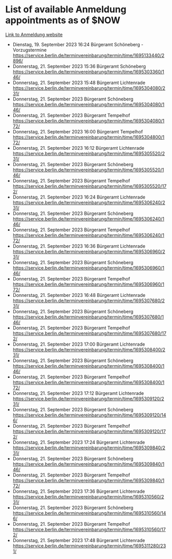 # List of available Anmeldung appointments as of $NOW
[Link to Anmeldung website](https://service.berlin.de/terminvereinbarung/termin/tag.php?termin=1&anliegen[]=120686&dienstleisterlist=122210,122217,327316,122219,327312,122227,327314,122231,327346,122243,327348,122254,122252,329742,122260,329745,122262,329748,122271,327278,122273,327274,122277,327276,330436,122280,327294,122282,327290,122284,327292,122291,327270,122285,327266,122286,327264,122296,327268,150230,329760,122297,327286,122294,327284,122312,329763,122314,329775,122304,327330,122311,327334,122309,327332,317869,122281,327352,122279,329772,122283,122276,327324,122274,327326,122267,329766,122246,327318,122251,327320,122257,327322,122208,327298,122226,327300&herkunft=http%3A%2F%2Fservice.berlin.de%2Fdienstleistung%2F120686%2F)
- Dienstag, 19. September 2023 16:24 Bürgeramt Schöneberg - Vorzugstermine https://service.berlin.de/terminvereinbarung/termin/time/1695133440/2896/
- Donnerstag, 21. September 2023 15:36 Bürgeramt Schöneberg https://service.berlin.de/terminvereinbarung/termin/time/1695303360/146/
- Donnerstag, 21. September 2023 15:48 Bürgeramt Lichtenrade https://service.berlin.de/terminvereinbarung/termin/time/1695304080/231/
- Donnerstag, 21. September 2023  Bürgeramt Schöneberg https://service.berlin.de/terminvereinbarung/termin/time/1695304080/146/
- Donnerstag, 21. September 2023  Bürgeramt Tempelhof https://service.berlin.de/terminvereinbarung/termin/time/1695304080/172/
- Donnerstag, 21. September 2023 16:00 Bürgeramt Tempelhof https://service.berlin.de/terminvereinbarung/termin/time/1695304800/172/
- Donnerstag, 21. September 2023 16:12 Bürgeramt Lichtenrade https://service.berlin.de/terminvereinbarung/termin/time/1695305520/231/
- Donnerstag, 21. September 2023  Bürgeramt Schöneberg https://service.berlin.de/terminvereinbarung/termin/time/1695305520/146/
- Donnerstag, 21. September 2023  Bürgeramt Tempelhof https://service.berlin.de/terminvereinbarung/termin/time/1695305520/172/
- Donnerstag, 21. September 2023 16:24 Bürgeramt Lichtenrade https://service.berlin.de/terminvereinbarung/termin/time/1695306240/231/
- Donnerstag, 21. September 2023  Bürgeramt Schöneberg https://service.berlin.de/terminvereinbarung/termin/time/1695306240/146/
- Donnerstag, 21. September 2023  Bürgeramt Tempelhof https://service.berlin.de/terminvereinbarung/termin/time/1695306240/172/
- Donnerstag, 21. September 2023 16:36 Bürgeramt Lichtenrade https://service.berlin.de/terminvereinbarung/termin/time/1695306960/231/
- Donnerstag, 21. September 2023  Bürgeramt Schöneberg https://service.berlin.de/terminvereinbarung/termin/time/1695306960/146/
- Donnerstag, 21. September 2023  Bürgeramt Tempelhof https://service.berlin.de/terminvereinbarung/termin/time/1695306960/172/
- Donnerstag, 21. September 2023 16:48 Bürgeramt Lichtenrade https://service.berlin.de/terminvereinbarung/termin/time/1695307680/231/
- Donnerstag, 21. September 2023  Bürgeramt Schöneberg https://service.berlin.de/terminvereinbarung/termin/time/1695307680/146/
- Donnerstag, 21. September 2023  Bürgeramt Tempelhof https://service.berlin.de/terminvereinbarung/termin/time/1695307680/172/
- Donnerstag, 21. September 2023 17:00 Bürgeramt Lichtenrade https://service.berlin.de/terminvereinbarung/termin/time/1695308400/231/
- Donnerstag, 21. September 2023  Bürgeramt Schöneberg https://service.berlin.de/terminvereinbarung/termin/time/1695308400/146/
- Donnerstag, 21. September 2023  Bürgeramt Tempelhof https://service.berlin.de/terminvereinbarung/termin/time/1695308400/172/
- Donnerstag, 21. September 2023 17:12 Bürgeramt Lichtenrade https://service.berlin.de/terminvereinbarung/termin/time/1695309120/231/
- Donnerstag, 21. September 2023  Bürgeramt Schöneberg https://service.berlin.de/terminvereinbarung/termin/time/1695309120/146/
- Donnerstag, 21. September 2023  Bürgeramt Tempelhof https://service.berlin.de/terminvereinbarung/termin/time/1695309120/172/
- Donnerstag, 21. September 2023 17:24 Bürgeramt Lichtenrade https://service.berlin.de/terminvereinbarung/termin/time/1695309840/231/
- Donnerstag, 21. September 2023  Bürgeramt Schöneberg https://service.berlin.de/terminvereinbarung/termin/time/1695309840/146/
- Donnerstag, 21. September 2023  Bürgeramt Tempelhof https://service.berlin.de/terminvereinbarung/termin/time/1695309840/172/
- Donnerstag, 21. September 2023 17:36 Bürgeramt Lichtenrade https://service.berlin.de/terminvereinbarung/termin/time/1695310560/231/
- Donnerstag, 21. September 2023  Bürgeramt Schöneberg https://service.berlin.de/terminvereinbarung/termin/time/1695310560/146/
- Donnerstag, 21. September 2023  Bürgeramt Tempelhof https://service.berlin.de/terminvereinbarung/termin/time/1695310560/172/
- Donnerstag, 21. September 2023 17:48 Bürgeramt Lichtenrade https://service.berlin.de/terminvereinbarung/termin/time/1695311280/231/
